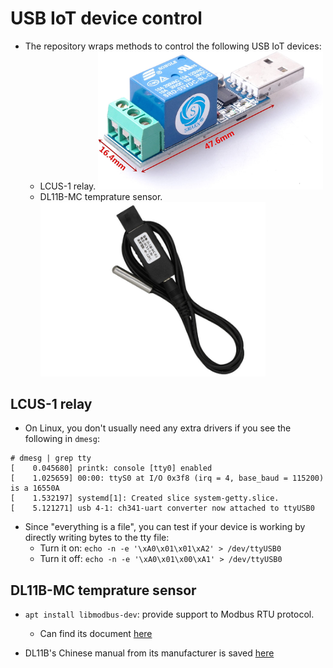 # USB IoT device control

* The repository wraps methods to control the following USB IoT devices:
  * LCUS-1 relay.
    <img src="./assets/lcus-1_product-image.jpg" width="360" />
  * DL11B-MC temprature sensor.
    <img src="./assets/dl11b-mc_product-image.jpg" width="360" />


## LCUS-1 relay

* On Linux, you don't usually need any extra drivers if you see the following in `dmesg`:

```
# dmesg | grep tty
[    0.045680] printk: console [tty0] enabled
[    1.025659] 00:00: ttyS0 at I/O 0x3f8 (irq = 4, base_baud = 115200) is a 16550A
[    1.532197] systemd[1]: Created slice system-getty.slice.
[    5.121271] usb 4-1: ch341-uart converter now attached to ttyUSB0
```

* Since "everything is a file", you can test if your device is working by directly writing bytes to the tty file: 
  * Turn it on:  `echo -n -e '\xA0\x01\x01\xA2' > /dev/ttyUSB0`
  * Turn it off: `echo -n -e '\xA0\x01\x00\xA1' > /dev/ttyUSB0`

## DL11B-MC temprature sensor

* `apt install libmodbus-dev`: provide support to Modbus RTU protocol.
  * Can find its document [here](https://libmodbus.org/)

* DL11B's Chinese manual from its manufacturer is saved [here](./assets/dl11-mc_manual.pdf)